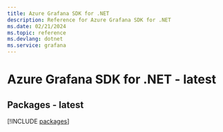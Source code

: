 ```yaml
---
title: Azure Grafana SDK for .NET
description: Reference for Azure Grafana SDK for .NET
ms.date: 02/21/2024
ms.topic: reference
ms.devlang: dotnet
ms.service: grafana
---
```

# Azure Grafana SDK for .NET - latest
## Packages - latest
[!INCLUDE [packages](grafana-index.md)]